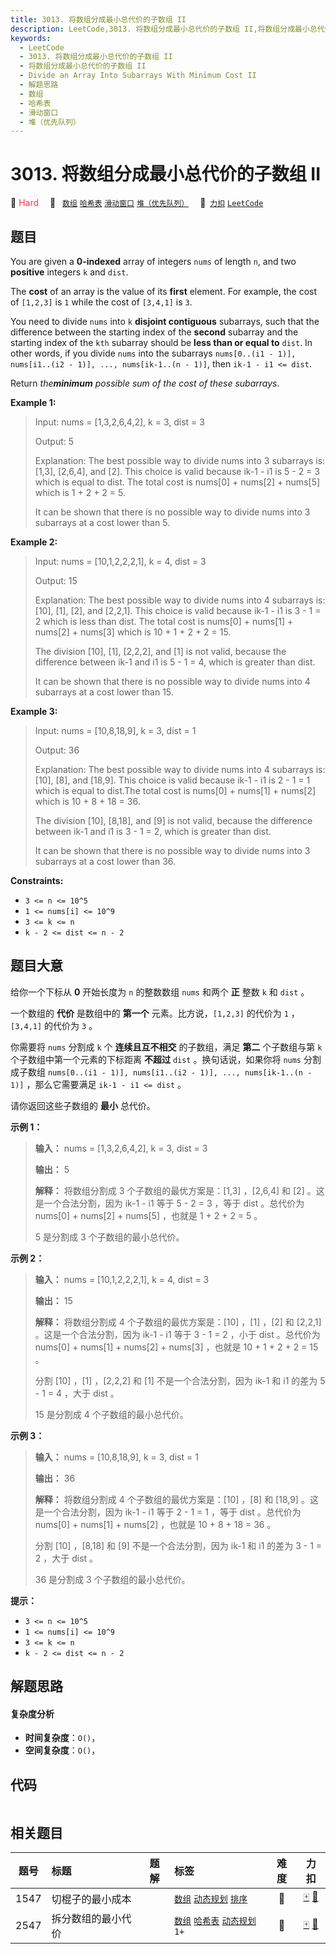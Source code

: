 ```yaml
---
title: 3013. 将数组分成最小总代价的子数组 II
description: LeetCode,3013. 将数组分成最小总代价的子数组 II,将数组分成最小总代价的子数组 II,Divide an Array Into Subarrays With Minimum Cost II,解题思路,数组,哈希表,滑动窗口,堆（优先队列）
keywords:
  - LeetCode
  - 3013. 将数组分成最小总代价的子数组 II
  - 将数组分成最小总代价的子数组 II
  - Divide an Array Into Subarrays With Minimum Cost II
  - 解题思路
  - 数组
  - 哈希表
  - 滑动窗口
  - 堆（优先队列）
---
```


# 3013. 将数组分成最小总代价的子数组 II

🔴 <font color=#ff334b>Hard</font>&emsp; 🔖&ensp; [`数组`](/tag/array.md) [`哈希表`](/tag/hash-table.md) [`滑动窗口`](/tag/sliding-window.md) [`堆（优先队列）`](/tag/heap-priority-queue.md)&emsp; 🔗&ensp;[`力扣`](https://leetcode.cn/problems/divide-an-array-into-subarrays-with-minimum-cost-ii) [`LeetCode`](https://leetcode.com/problems/divide-an-array-into-subarrays-with-minimum-cost-ii)

## 题目

You are given a **0-indexed** array of integers `nums` of length `n`, and two
**positive** integers `k` and `dist`.

The **cost** of an array is the value of its **first** element. For example,
the cost of `[1,2,3]` is `1` while the cost of `[3,4,1]` is `3`.

You need to divide `nums` into `k` **disjoint contiguous** subarrays, such
that the difference between the starting index of the **second** subarray and
the starting index of the `kth` subarray should be **less than or equal to**
`dist`. In other words, if you divide `nums` into the subarrays `nums[0..(i1 -
1)], nums[i1..(i2 - 1)], ..., nums[ik-1..(n - 1)]`, then `ik-1 - i1 <= dist`.

Return _the**minimum** possible sum of the cost of these_ _subarrays_.



**Example 1:**

> Input: nums = [1,3,2,6,4,2], k = 3, dist = 3
> 
> Output: 5
> 
> Explanation: The best possible way to divide nums into 3 subarrays is: [1,3], [2,6,4], and [2]. This choice is valid because ik-1 - i1 is 5 - 2 = 3 which is equal to dist. The total cost is nums[0] + nums[2] + nums[5] which is 1 + 2 + 2 = 5.
> 
> It can be shown that there is no possible way to divide nums into 3 subarrays at a cost lower than 5.

**Example 2:**

> Input: nums = [10,1,2,2,2,1], k = 4, dist = 3
> 
> Output: 15
> 
> Explanation: The best possible way to divide nums into 4 subarrays is: [10], [1], [2], and [2,2,1]. This choice is valid because ik-1 - i1 is 3 - 1 = 2 which is less than dist. The total cost is nums[0] + nums[1] + nums[2] + nums[3] which is 10 + 1 + 2 + 2 = 15.
> 
> The division [10], [1], [2,2,2], and [1] is not valid, because the difference between ik-1 and i1 is 5 - 1 = 4, which is greater than dist.
> 
> It can be shown that there is no possible way to divide nums into 4 subarrays at a cost lower than 15.

**Example 3:**

> Input: nums = [10,8,18,9], k = 3, dist = 1
> 
> Output: 36
> 
> Explanation: The best possible way to divide nums into 4 subarrays is: [10], [8], and [18,9]. This choice is valid because ik-1 - i1 is 2 - 1 = 1 which is equal to dist.The total cost is nums[0] + nums[1] + nums[2] which is 10 + 8 + 18 = 36.
> 
> The division [10], [8,18], and [9] is not valid, because the difference between ik-1 and i1 is 3 - 1 = 2, which is greater than dist.
> 
> It can be shown that there is no possible way to divide nums into 3 subarrays at a cost lower than 36.

**Constraints:**

  * `3 <= n <= 10^5`
  * `1 <= nums[i] <= 10^9`
  * `3 <= k <= n`
  * `k - 2 <= dist <= n - 2`


## 题目大意

给你一个下标从 **0**  开始长度为 `n` 的整数数组 `nums` 和两个 **正**  整数 `k` 和 `dist` 。

一个数组的 **代价**  是数组中的 **第一个**  元素。比方说，`[1,2,3]` 的代价为 `1` ，`[3,4,1]` 的代价为 `3` 。

你需要将 `nums` 分割成 `k` 个 **连续且互不相交**  的子数组，满足 **第二**  个子数组与第 `k` 个子数组中第一个元素的下标距离
**不超过**  `dist` 。换句话说，如果你将 `nums` 分割成子数组 `nums[0..(i1 - 1)], nums[i1..(i2 -
1)], ..., nums[ik-1..(n - 1)]` ，那么它需要满足 `ik-1 - i1 <= dist` 。

请你返回这些子数组的 **最小**  总代价。



**示例 1：**

> 
> 
> 
> 
> 
> **输入：** nums = [1,3,2,6,4,2], k = 3, dist = 3
> 
> **输出：** 5
> 
> **解释：** 将数组分割成 3 个子数组的最优方案是：[1,3] ，[2,6,4] 和 [2] 。这是一个合法分割，因为 ik-1 - i1 等于 5 - 2 = 3 ，等于 dist 。总代价为 nums[0] + nums[2] + nums[5] ，也就是 1 + 2 + 2 = 5 。
> 
> 5 是分割成 3 个子数组的最小总代价。
> 
> 

**示例 2：**

> 
> 
> 
> 
> 
> **输入：** nums = [10,1,2,2,2,1], k = 4, dist = 3
> 
> **输出：** 15
> 
> **解释：** 将数组分割成 4 个子数组的最优方案是：[10] ，[1] ，[2] 和 [2,2,1] 。这是一个合法分割，因为 ik-1 - i1 等于 3 - 1 = 2 ，小于 dist 。总代价为 nums[0] + nums[1] + nums[2] + nums[3] ，也就是 10 + 1 + 2 + 2 = 15 。
> 
> 分割 [10] ，[1] ，[2,2,2] 和 [1] 不是一个合法分割，因为 ik-1 和 i1 的差为 5 - 1 = 4 ，大于 dist 。
> 
> 15 是分割成 4 个子数组的最小总代价。
> 
> 

**示例 3：**

> 
> 
> 
> 
> 
> **输入：** nums = [10,8,18,9], k = 3, dist = 1
> 
> **输出：** 36
> 
> **解释：** 将数组分割成 4 个子数组的最优方案是：[10] ，[8] 和 [18,9] 。这是一个合法分割，因为 ik-1 - i1 等于 2 - 1 = 1 ，等于 dist 。总代价为 nums[0] + nums[1] + nums[2] ，也就是 10 + 8 + 18 = 36 。
> 
> 分割 [10] ，[8,18] 和 [9] 不是一个合法分割，因为 ik-1 和 i1 的差为 3 - 1 = 2 ，大于 dist 。
> 
> 36 是分割成 3 个子数组的最小总代价。
> 
> 



**提示：**

  * `3 <= n <= 10^5`
  * `1 <= nums[i] <= 10^9`
  * `3 <= k <= n`
  * `k - 2 <= dist <= n - 2`


## 解题思路

#### 复杂度分析

- **时间复杂度**：`O()`，
- **空间复杂度**：`O()`，

## 代码

```javascript

```

## 相关题目

<!-- prettier-ignore -->
| 题号 | 标题 | 题解 | 标签 | 难度 | 力扣 |
| :------: | :------ | :------: | :------ | :------: | :------: |
| 1547 | 切棍子的最小成本 |  |  [`数组`](/tag/array.md) [`动态规划`](/tag/dynamic-programming.md) [`排序`](/tag/sorting.md) | 🔴 | [🀄️](https://leetcode.cn/problems/minimum-cost-to-cut-a-stick) [🔗](https://leetcode.com/problems/minimum-cost-to-cut-a-stick) |
| 2547 | 拆分数组的最小代价 |  |  [`数组`](/tag/array.md) [`哈希表`](/tag/hash-table.md) [`动态规划`](/tag/dynamic-programming.md) `1+` | 🔴 | [🀄️](https://leetcode.cn/problems/minimum-cost-to-split-an-array) [🔗](https://leetcode.com/problems/minimum-cost-to-split-an-array) |